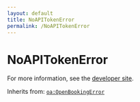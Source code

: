 ```yaml
---
layout: default
title: NoAPITokenError
permalink: /NoAPITokenError
---
```


# NoAPITokenError


For more information, see the [developer site](https://developer.openactive.io/data-model/types/noapitokenerror).

Inherits from: [`oa:OpenBookingError`](https://openactive.io/OpenBookingError)
